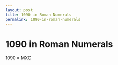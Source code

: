 ```yaml
---
layout: post
title: 1090 in Roman Numerals
permalink: 1090-in-roman-numerals
---
```


# 1090 in Roman Numerals

1090 = MXC
